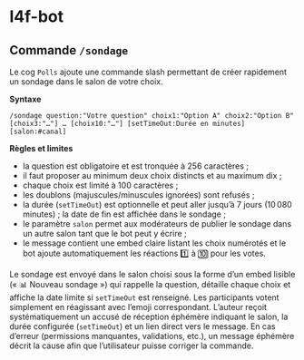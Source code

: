 # l4f-bot

## Commande `/sondage`

Le cog `Polls` ajoute une commande slash permettant de créer rapidement un sondage dans le salon de votre choix.

**Syntaxe**

```
/sondage question:"Votre question" choix1:"Option A" choix2:"Option B" [choix3:"…"] … [choix10:"…"] [setTimeOut:Durée en minutes] [salon:#canal]
```

**Règles et limites**

- la question est obligatoire et est tronquée à 256 caractères ;
- il faut proposer au minimum deux choix distincts et au maximum dix ;
- chaque choix est limité à 100 caractères ;
- les doublons (majuscules/minuscules ignorées) sont refusés ;
- la durée (`setTimeOut`) est optionnelle et peut aller jusqu’à 7 jours (10 080 minutes) ; la date de fin est affichée dans le sondage ;
- le paramètre `salon` permet aux modérateurs de publier le sondage dans un autre salon tant que le bot peut y écrire ;
- le message contient une embed claire listant les choix numérotés et le bot ajoute automatiquement les réactions 1️⃣ à 🔟 pour les votes.

Le sondage est envoyé dans le salon choisi sous la forme d’un embed lisible (« 📊 Nouveau sondage ») qui rappelle la question, détaille chaque choix et affiche la date limite si `setTimeOut` est renseigné. Les participants votent simplement en réagissant avec l’emoji correspondant. L’auteur reçoit systématiquement un accusé de réception éphémère indiquant le salon, la durée configurée (`setTimeOut`) et un lien direct vers le message. En cas d’erreur (permissions manquantes, validations, etc.), un message éphémère décrit la cause afin que l’utilisateur puisse corriger la commande.
